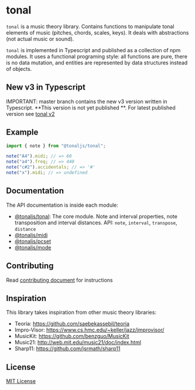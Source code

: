 # tonal

`tonal` is a music theory library. Contains functions to manipulate tonal elements of music (pitches, chords, scales, keys). It deals with abstractions (not actual music or sound).

`tonal` is implemented in Typescript and published as a collection of npm modules. It uses a functional programing style: all functions are pure, there is no data mutation, and entities are represented by data structures instead of objects.

## New v3 in Typescript

IMPORTANT: master branch contains the new v3 version written in Typescript. **This version is not yet published **. For latest published version see [tonal v2](https://github.com/tonaljs/v2)

## Example

```js
import { note } from "@tonaljs/tonal";

note("A4").midi; // => 60
note("a4").freq; // => 440
note("c#2").accidentals; // => '#'
note("x").midi; // => undefined
```

## Documentation

The API documentation is inside each module:

- [@tonaljs/tonal](/packages/tonal): The core module. Note and interval properties, note transposition and interval distances. API: `note`, `interval`, `transpose`, `distance`
- [@tonaljs/midi](/packages/midi)
- [@tonaljs/pcset](/packages/pcset)
- [@tonaljs/mode](/packages/pcset)

## Contributing

Read [contributing document](/docs/CONTRIBUTING.md) for instructions

## Inspiration

This library takes inspiration from other music theory libraries:

- Teoria: https://github.com/saebekassebil/teoria
- Impro-Visor: https://www.cs.hmc.edu/~keller/jazz/improvisor/
- MusicKit: https://github.com/benzguo/MusicKit
- Music21: http://web.mit.edu/music21/doc/index.html
- Sharp11: https://github.com/jsrmath/sharp11

## License

[MIT License](docs/LICENSE)
